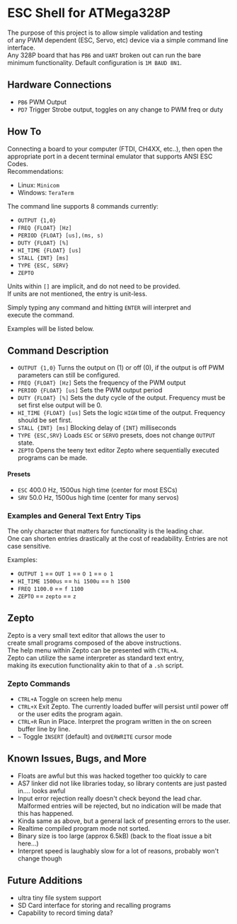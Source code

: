 # ESC Shell for ATMega328P
The purpose of this project is to allow simple validation and testing  
of any PWM dependent (ESC, Servo, etc) device via a simple command line  
interface.  
Any 328P board that has `PB6` and `UART` broken out can run the bare  
minimum functionality. Default configuration is `1M BAUD 8N1`.  
  
## Hardware Connections
- `PB6` PWM Output
- `PD7` Trigger Strobe output, toggles on any change to PWM freq or duty
  
## How To
Connecting a board to your computer (FTDI, CH4XX, etc..), then open the  
appropriate port in a decent terminal emulator that supports ANSI ESC Codes.  
Recommendations:
- Linux: `Minicom`
- Windows: `TeraTerm`  
  
The command line supports 8 commands currently:  
- `OUTPUT {1,0}`
- `FREQ {FLOAT} [Hz]`
- `PERIOD {FLOAT} [us],(ms, s)`
- `DUTY {FLOAT} [%]`
- `HI_TIME {FLOAT} [us]`
- `STALL {INT} [ms]`
- `TYPE {ESC, SERV}`
- `ZEPTO`
  
Units within `[]` are implicit, and do not need to be provided.  
If units are not mentioned, the entry is unit-less.  
  
Simply typing any command and hitting `ENTER` will interpret and  
execute the command.  
  
Examples will be listed below.
  
## Command Description
- `OUTPUT {1,0}` Turns the output on (1) or off (0), if the output is off PWM parameters can still be configured.  
- `FREQ {FLOAT} [Hz]` Sets the frequency of the PWM output
- `PERIOD {FLOAT} [us]` Sets the PWM output period
- `DUTY {FLOAT} [%]` Sets the duty cycle of the output. Frequency must be set first else output will be 0.  
- `HI_TIME {FLOAT} [us]` Sets the logic `HIGH` time of the output. Frequency should be set first.
- `STALL {INT} [ms]` Blocking delay of `{INT}` milliseconds
- `TYPE {ESC,SRV}` Loads `ESC` or `SERVO` presets, does not change `OUTPUT` state.
- `ZEPTO` Opens the teeny text editor Zepto where sequentially executed programs can be made.  
  
#### Presets
- `ESC` 400.0 Hz, 1500us high time (center for most ESCs)  
- `SRV` 50.0 Hz, 1500us high time (center for many servos)
  
### Examples and General Text Entry Tips
The only character that matters for functionality is the leading char.  
One can shorten entries drastically at the cost of readability. Entries are not case sensitive.  

  
Examples:
- `OUTPUT 1` == `OUT 1` == `O 1` == `o 1`
- `HI_TIME 1500us` == `hi 1500u` == `h 1500`
- `FREQ 1100.0` == `f 1100`
- `ZEPTO` == `zepto` == `z`  
  
  
## Zepto
Zepto is a very small text editor that allows the user to  
create small programs composed of the above instructions.  
The help menu within Zepto can be presented with `CTRL+A`.  
Zepto can utilize the same interpreter as standard text entry,  
making its execution functionality akin to that of a `.sh` script.  
  
### Zepto Commands
- `CTRL+A` Toggle on screen help menu
- `CTRL+X` Exit Zepto. The currently loaded buffer will persist until power off or the user edits the program again.
- `CTRL+R` Run in Place. Interpret the program written in the on screen buffer line by line.
- ` ~ `    Toggle `INSERT` (default) and `OVERWRITE` cursor mode
  
  
## Known Issues, Bugs, and More
- Floats are awful but this was hacked together too quickly to care
- AS7 linker did not like libraries today, so library contents are just pasted in.... looks awful  
- Input error rejection really doesn't check beyond the lead char. Malformed entries will be rejected, but no indication will be made that this has happened.  
- Kinda same as above, but a general lack of presenting errors to the user.  
- Realtime compiled program mode not sorted.  
- Binary size is too large (approx 6.5kB) (back to the float issue a bit here...)
- Interpret speed is laughably slow for a lot of reasons, probably won't change though

## Future Additions  
- ultra tiny file system support
- SD Card interface for storing and recalling programs  
- Capability to record timing data?
